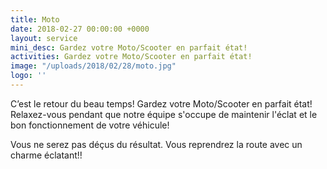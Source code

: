 ```yaml
---
title: Moto
date: 2018-02-27 00:00:00 +0000
layout: service
mini_desc: Gardez votre Moto/Scooter en parfait état!
activities: Gardez votre Moto/Scooter en parfait état!
image: "/uploads/2018/02/28/moto.jpg"
logo: ''
---
```

C’est le retour du beau temps! Gardez votre Moto/Scooter en parfait état! Relaxez-vous pendant que notre équipe s'occupe de maintenir l'éclat et le bon fonctionnement de votre véhicule!

Vous ne serez pas déçus du résultat. Vous reprendrez la route avec un charme éclatant!!
